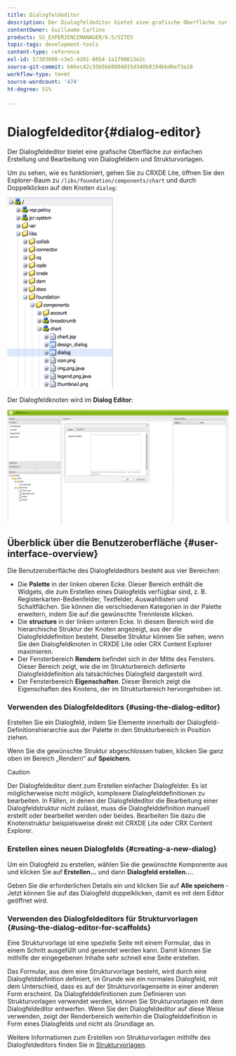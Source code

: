 ```yaml
---
title: Dialogfeldeditor
description: Der Dialogfeldeditor bietet eine grafische Oberfläche zur einfachen Erstellung und Bearbeitung von Dialogfeldern und Strukturvorlagen.
contentOwner: Guillaume Carlino
products: SG_EXPERIENCEMANAGER/6.5/SITES
topic-tags: development-tools
content-type: reference
exl-id: 57303608-c3e1-4201-8054-1a1798613e2c
source-git-commit: b66ec42c35b5b60804015d340b8194bbd6ef3e28
workflow-type: tm+mt
source-wordcount: '474'
ht-degree: 51%

---
```


# Dialogfeldeditor{#dialog-editor}

Der Dialogfeldeditor bietet eine grafische Oberfläche zur einfachen Erstellung und Bearbeitung von Dialogfeldern und Strukturvorlagen.

Um zu sehen, wie es funktioniert, gehen Sie zu CRXDE Lite, öffnen Sie den Explorer-Baum zu `/libs/foundation/components/chart` und durch Doppelklicken auf den Knoten `dialog`:

![chlimage_1-247](assets/chlimage_1-247.png)

Der Dialogfeldknoten wird im **Dialog Editor**:

![screen_shot_2012-02-01at25033pm](assets/screen_shot_2012-02-01at25033pm.png)

## Überblick über die Benutzeroberfläche {#user-interface-overview}

Die Benutzeroberfläche des Dialogfeldeditors besteht aus vier Bereichen:

* Die **Palette** in der linken oberen Ecke. Dieser Bereich enthält die Widgets, die zum Erstellen eines Dialogfelds verfügbar sind, z. B. Registerkarten-Bedienfelder, Textfelder, Auswahllisten und Schaltflächen. Sie können die verschiedenen Kategorien in der Palette erweitern, indem Sie auf die gewünschte Trennleiste klicken.
* Die **structure** in der linken unteren Ecke. In diesem Bereich wird die hierarchische Struktur der Knoten angezeigt, aus der die Dialogfelddefinition besteht. Dieselbe Struktur können Sie sehen, wenn Sie den Dialogfeldknoten in CRXDE Lite oder CRX Content Explorer maximieren.
* Der Fensterbereich **Rendern** befindet sich in der Mitte des Fensters. Dieser Bereich zeigt, wie die im Strukturbereich definierte Dialogfelddefinition als tatsächliches Dialogfeld dargestellt wird.
* Der Fensterbereich **Eigenschaften**. Dieser Bereich zeigt die Eigenschaften des Knotens, der im Strukturbereich hervorgehoben ist.

### Verwenden des Dialogfeldeditors {#using-the-dialog-editor}

Erstellen Sie ein Dialogfeld, indem Sie Elemente innerhalb der Dialogfeld-Definitionshierarchie aus der Palette in den Strukturbereich in Position ziehen.

Wenn Sie die gewünschte Struktur abgeschlossen haben, klicken Sie ganz oben im Bereich „Rendern“ auf **Speichern**.

>[!CAUTION]
>
>Der Dialogfeldeditor dient zum Erstellen einfacher Dialogfelder. Es ist möglicherweise nicht möglich, komplexere Dialogfelddefinitionen zu bearbeiten. In Fällen, in denen der Dialogfeldeditor die Bearbeitung einer Dialogfeldstruktur nicht zulässt, muss die Dialogfelddefinition manuell erstellt oder bearbeitet werden oder beides. Bearbeiten Sie dazu die Knotenstruktur beispielsweise direkt mit CRXDE Lite oder CRX Content Explorer.

### Erstellen eines neuen Dialogfelds {#creating-a-new-dialog}

Um ein Dialogfeld zu erstellen, wählen Sie die gewünschte Komponente aus und klicken Sie auf **Erstellen...** und dann **Dialogfeld erstellen...**.

Geben Sie die erforderlichen Details ein und klicken Sie auf **Alle speichern** - Jetzt können Sie auf das Dialogfeld doppelklicken, damit es mit dem Editor geöffnet wird.

### Verwenden des Dialogfeldeditors für Strukturvorlagen {#using-the-dialog-editor-for-scaffolds}

Eine Strukturvorlage ist eine spezielle Seite mit einem Formular, das in einem Schritt ausgefüllt und gesendet werden kann. Damit können Sie mithilfe der eingegebenen Inhalte sehr schnell eine Seite erstellen.

Das Formular, aus dem eine Strukturvorlage besteht, wird durch eine Dialogfelddefinition definiert, im Grunde wie ein normales Dialogfeld, mit dem Unterschied, dass es auf der Strukturvorlagenseite in einer anderen Form erscheint. Da Dialogfelddefinitionen zum Definieren von Strukturvorlagen verwendet werden, können Sie Strukturvorlagen mit dem Dialogfeldeditor entwerfen. Wenn Sie den Dialogfeldeditor auf diese Weise verwenden, zeigt der Renderbereich weiterhin die Dialogfelddefinition in Form eines Dialogfelds und nicht als Grundlage an.

Weitere Informationen zum Erstellen von Strukturvorlagen mithilfe des Dialogfeldeditors finden Sie in [Strukturvorlagen](/help/sites-authoring/scaffolding.md).
